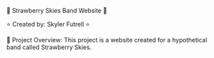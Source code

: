 🍓 Strawberry Skies Band Website 🍓

⭐ Created by: Skyler Futrell ⭐

📌 Project Overview: This project is a website created for a hypothetical band called Strawberry Skies. 
